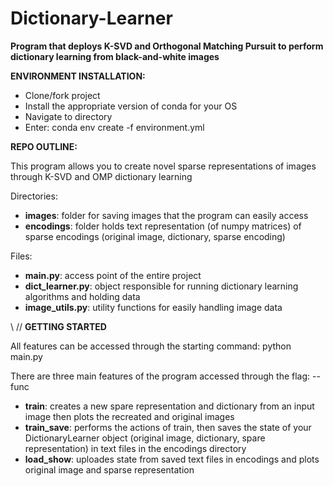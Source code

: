# Dictionary-Learner
**Program that deploys K-SVD and Orthogonal Matching Pursuit to perform dictionary learning from black-and-white images**



**ENVIRONMENT INSTALLATION:**
- Clone/fork project
- Install the appropriate version of conda for your OS
- Navigate to directory
- Enter: conda env create -f environment.yml



**REPO OUTLINE:**

This program allows you to create novel sparse representations of images through K-SVD and OMP dictionary learning

Directories:

- **images**: folder for saving images that the program can easily access
- **encodings**: folder holds text representation (of numpy matrices) of sparse encodings (original image, dictionary, sparse encoding)

Files:

- **main.py**: access point of the entire project
- **dict_learner.py**: object responsible for running dictionary learning algorithms and holding data
- **image_utils.py**: utility functions for easily handling image data

\\
//
**GETTING STARTED**

All features can be accessed through the starting command: python main.py

There are three main features of the program accessed through the flag: --func

- **train**: creates a new spare representation and dictionary from an input image then plots the recreated and original images
- **train_save**: performs the actions of train, then saves the state of your DictionaryLearner object (original image, dictionary, spare representation) in text files in the encodings directory
- **load_show**: uploades state from saved text files in encodings and plots original image and sparse representation



